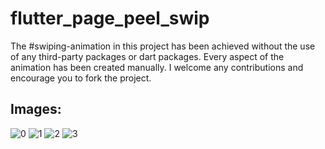 # flutter_page_peel_swip


The #swiping-animation in this project has been achieved without the use of any third-party packages or dart packages. Every aspect of the animation has been created manually. I welcome any contributions and encourage you to fork the project.



## Images:  

![0](docs/screenshots/img0.png) 
![1](docs/screenshots/img1.png) 
![2](docs/screenshots/img2.png) 
![3](docs/screenshots/img3.png) 